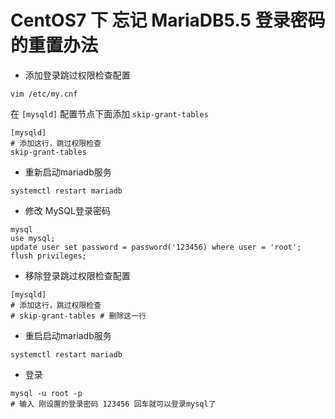 # CentOS7 下 忘记 MariaDB5.5 登录密码的重置办法

- 添加登录跳过权限检查配置
```
vim /etc/my.cnf
```
在 `[mysqld]` 配置节点下面添加 `skip-grant-tables`
```
[mysqld]
# 添加这行，跳过权限检查
skip-grant-tables
```
- 重新启动mariadb服务
```
systemctl restart mariadb
```
- 修改 MySQL登录密码
```
mysql
use mysql;
update user set password = password('123456) where user = 'root';
flush privileges;
```
- 移除登录跳过权限检查配置
```
[mysqld]
# 添加这行，跳过权限检查
# skip-grant-tables # 删除这一行
```
- 重启启动mariadb服务
```
systemctl restart mariadb
```
- 登录
```
mysql -u root -p
# 输入 刚设置的登录密码 123456 回车就可以登录mysql了
```
